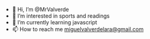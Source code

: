 - 👋 Hi, I’m @MrValverde
- 👀 I’m interested in sports and readings
- 🌱 I’m currently learning javascript
- 📫 How to reach me miguelvalverdelara@gmail.com

<!---
MrValverde/MrValverde is a ✨ special ✨ repository because its `README.md` (this file) appears on your GitHub profile.
You can click the Preview link to take a look at your changes.
--->
